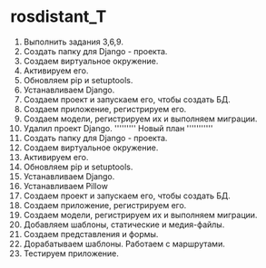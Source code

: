 # rosdistant_T

1. Выполнить задания 3,6,9. 
2. Создать папку для Django - проекта.
3. Создаем виртуальное окружение.
4. Активируем его.
5. Обновляем pip и setuptools.
6. Устанавливаем Django. 
7. Создаем проект и запускаем его, чтобы создать БД.
8. Создаем приложение, регистрируем его.  
9. Создаем модели, регистрируем их и выполняем миграции. 
10. Удалил проект Django. 
''''''''' Новый план '''''''''''
1. Создать папку для Django - проекта.
2. Создаем виртуальное окружение.
3. Активируем его.
4. Обновляем pip и setuptools.
5. Устанавливаем Django. 
6. Устанавливаем Pillow
7. Создаем проект и запускаем его, чтобы создать БД.
8. Создаем приложение, регистрируем его.  
9. Создаем модели, регистрируем их и выполняем миграции. 
10. Добавляем шаблоны, статические и медия-файлы.
11. Создаем представления и формы. 
12. Дорабатываем шаблоны. Работаем с маршрутами. 
13. Тестируем приложение.  